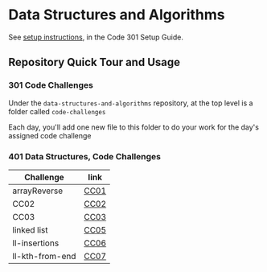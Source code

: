 # Data Structures and Algorithms

See [setup instructions](https://codefellows.github.io/setup-guide/code-301/3-code-challenges), in the Code 301 Setup Guide.

## Repository Quick Tour and Usage

### 301 Code Challenges

Under the `data-structures-and-algorithms` repository, at the top level is a folder called `code-challenges`

Each day, you'll add one new file to this folder to do your work for the day's assigned code challenge

### 401 Data Structures, Code Challenges

|  Challenge     |       link     |
| -------------- | -------------- |
| arrayReverse   | [CC01](https://github.com/boodah96/data-structures-and-algorithms/tree/main/javascript/challenges-401/arrayReverse)     |
|      CC02      | [CC02](https://github.com/boodah96/data-structures-and-algorithms/tree/main/javascript/challenges-401/arrayShift)       |
|      CC03      | [CC03](https://github.com/boodah96/data-structures-and-algorithms/tree/main/javascript/challenges-401/arrayBinarySearch)|
|   linked list  | [CC05](https://github.com/boodah96/data-structures-and-algorithms/tree/main/javascript/challenges-401/linkedList)       |
| ll-insertions  | [CC06](https://github.com/boodah96/data-structures-and-algorithms/tree/main/javascript/challenges-401/linkedList)       |
|ll-kth-from-end | [CC07](https://github.com/boodah96/data-structures-and-algorithms/tree/main/javascript/challenges-401/linkedList)       |
